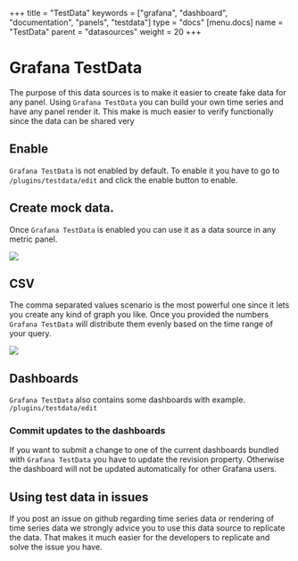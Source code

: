 +++
title = "TestData"
keywords = ["grafana", "dashboard", "documentation", "panels", "testdata"]
type = "docs"
[menu.docs]
name = "TestData"
parent = "datasources"
weight = 20
+++


# Grafana TestData

The purpose of this data sources is to make it easier to create fake data for any panel.
Using `Grafana TestData` you can build your own time series and have any panel render it.
This make is much easier to verify functionally since the data can be shared very

## Enable

`Grafana TestData` is not enabled by default. To enable it you have to go to `/plugins/testdata/edit` and click the enable button to enable.

## Create mock data.

Once `Grafana TestData` is enabled you can use it as a data source in any metric panel.

![](/img/docs/v41/test_data_add.png)

## CSV

The comma separated values scenario is the most powerful one since it lets you create any kind of graph you like.
Once you provided the numbers `Grafana TestData` will distribute them evenly based on the time range of your query.

![](/img/docs/v41/test_data_csv_example.png)

## Dashboards

`Grafana TestData` also contains some dashboards with example. `/plugins/testdata/edit`

### Commit updates to the dashboards

If you want to submit a change to one of the current dashboards bundled with `Grafana TestData` you have to update the revision property.
Otherwise the dashboard will not be updated automatically for other Grafana users.

## Using test data in issues

If you post an issue on github regarding time series data or rendering of time series data we strongly advice you to use this data source to replicate the data.
That makes it much easier for the developers to replicate and solve the issue you have.
